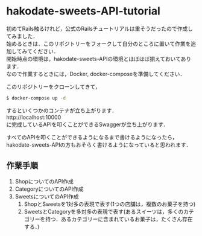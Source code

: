 # hakodate-sweets-API-tutorial

初めてRails触るけれど，公式のRailsチュートリアルは重そうだったので作成してみました．  
始めるときは．このリポジトリーをフォークして自分のところに置いて作業を追加してみてください．  
開始時点の環境は，hakodate-sweets-APIの環境とほぼほぼ揃えておいてあります．  
なので作業するときには，Docker, docker-composeを準備してください．  

このリポジトリーをクローンしてきて，  
```sh
$ docker-compose up -d
```
するといくつかのコンテナが立ち上がります．  
http://localhost:10000  
に完成しているAPIを叩くことができるSwaggerが立ち上がります．

すべてのAPIを叩くことができるようになるまで書けるようになったら，  
hakodate-sweets-APIの方もおそらく書けるようになっていると思われます．

## 作業手順
1. ShopについてのAPI作成
2. CategoryについてのAPI作成
3. SweetsについてのAPI作成
    1. ShopとSweetsを1対多の表現で表す(1つの店舗は，複数のお菓子を持つ)
    2. SweetsとCategoryを多対多の表現で表す(あるスイーツは，多くのカテゴリーを持つ．あるカテゴリーに含まれているお菓子は，たくさん存在する．)
